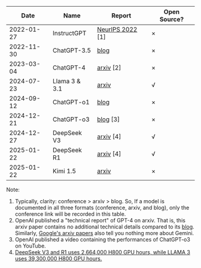 | Date       | Name | Report | Open Source? |
| ---------- | ---- | ------ | ---------- |
| 2022-01-27 | InstructGPT | [NeurlPS 2022](https://proceedings.neurips.cc/paper_files/paper/2022/file/b1efde53be364a73914f58805a001731-Paper-Conference.pdf) [1] | × |
| 2022-11-30 | ChatGPT-3.5 | [blog](https://openai.com/index/chatgpt/) | × |
| 2023-03-04 | ChatGPT-4 | [arxiv](https://arxiv.org/html/2303.08774v6) [2] | × |
| 2024-07-23 | Llama 3 & 3.1 | [arxiv](https://arxiv.org/pdf/2407.21783) | √ |
| 2024-09-12 | ChatGPT-o1 | [blog](https://openai.com/index/learning-to-reason-with-llms/) | × |
| 2024-12-21 | ChatGPT-o3 | [blog](https://www.youtube.com/watch?v=SKBG1sqdyIU) [3] | × |
| 2024-12-27 | DeepSeek V3 | [arxiv](https://arxiv.org/html/2412.19437v1) [4] |  √  |
| 2025-01-22 |   DeepSeek R1   | [arxiv](https://arxiv.org/html/2501.12948v1) [4] |  √  |
| 2025-01-22 | Kimi 1.5 | [arxiv](https://arxiv.org/html/2501.12599v1) | × |

Note:

1. Typically, clarity: conference > arxiv > blog. So, If a model is documented in all three formats (conference, arxiv, and blog), only the conference link will be recorded in this table.
2. OpenAI published a "technical report" of GPT-4 on arxiv. That is, this arxiv paper contains no additional technical details compared to its [blog](https://openai.com/index/gpt-4-research/). Similarly, [Google's arxiv papers](https://arxiv.org/pdf/2403.05530) also tell you nothing more about Gemini.
3. OpenAI published a video containing the performances of ChatGPT-o3 on YouTube.
4. [DeepSeek V3 and R1 uses 2,664,000 H800 GPU hours, while LLAMA 3 uses 39,300,000 H800 GPU hours.](https://mp.weixin.qq.com/s/xVux1jo1nLpSSrt7JlxfKA) 
